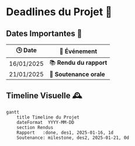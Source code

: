 # Deadlines du Projet 🚀

## Dates Importantes 📅

| 🕒 **Date**       | 🔖 **Événement**                  |
|----------------|---------------------------------|
| 16/01/2025     | 📚 **Rendu du rapport**            |
| 21/01/2025     | 🎤 **Soutenance orale**           |

## Timeline Visuelle 🕰️

```mermaid
gantt
    title Timeline du Projet
    dateFormat  YYYY-MM-DD
    section Rendus
    Rapport   :done, des1, 2025-01-16, 1d
    Soutenance: milestone, des2, 2025-01-21, 0d

